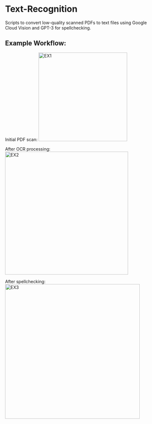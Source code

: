 # Text-Recognition
Scripts to convert low-quality scanned PDFs to text files using Google Cloud Vision and GPT-3 for spellchecking.

## Example Workflow:

Initial PDF scan:
<img width="289" alt="EX1" src="https://github.com/emilyhasson/Text-Recognition/assets/55060753/510c18b6-114f-4f53-b01e-a208ac3c3378">

After OCR processing:
<img width="401" alt="EX2" src="https://github.com/emilyhasson/Text-Recognition/assets/55060753/834a2231-20a0-439a-88b1-c7df57c52dcf">

After spellchecking:
<img width="439" alt="EX3" src="https://github.com/emilyhasson/Text-Recognition/assets/55060753/265510b1-1220-4f53-a9ce-b19f2204b5a3">
